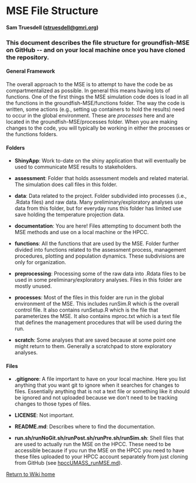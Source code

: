

# MSE File Structure
#### Sam Truesdell (struesdell@gmri.org)

### This document describes the file structure for groundfish-MSE on GitHub -- and on your local machine once you have cloned the repository.


#### General Framework
The overall approach to the MSE is to attempt to have the code be as compartmentalized as possible. In general this means having lots of functions. One of the first things the MSE simulation code does is load in all the functions in the groundfish-MSE/functions folder. The way the code is written, some actions (e.g., setting up containers to hold the results) need to occur in the global environment. These are *processes* here and are located in the groundfish-MSE/processes folder. When you are making changes to the code, you will typically be working in either the processes or the functions folders.

#### Folders

* **ShinyApp**: Work to-date on the shiny application that will eventually be used to communicate MSE results to stakeholders.

* **assessment**: Folder that holds assessment models and related material. The simulation does call files in this folder.

* **data**: Data related to the project. Folder subdivided into processes (i.e., .Rdata files) and raw data.  Many preliminary/exploratory analyses use data from this folder, but for everyday runs this folder has limited use save holding the temperature projection data.

* **documentation**: You are here! Files attempting to document both the MSE methods and use on a local machine or the HPCC.

* **functions**: All the functions that are used by the MSE. Folder further divided into functions related to the assessment process, management procedures, plotting and population dynamics. These subdivisions are only for organization.

* **preprocessing**: Processing some of the raw data into .Rdata files to be used in some preliminary/exploratory analyses. Files in this folder are mostly unused.

* **processes**: Most of the files in this folder are run in the global environment of the MSE. This includes runSim.R which is the overall control file. It also contains runSetup.R which is the file that parameterizes the MSE. It also contains mproc.txt which is a text file that defines the management procedures that will be used during the run.

* **scratch**: Some analyses that are saved because at some point one might return to them. Generally a scratchpad to store exploratory analyses.

#### Files

* **.gitignore**: A file important to have on your local machine. Here you list anything that you want git to ignore when it searches for changes to files. Essentially anything that is not a text file or something like it should be ignored and not uploaded because we don't need to be tracking changes to those types of files.

* **LICENSE**: Not important.

* **README.md**: Describes where to find the documentation.

* **run.sh/runNoGit.sh/runPost.sh/runPre.sh/runSim.sh**: Shell files that are used to actually run the MSE on the HPCC. These need to be accessible because if you run the MSE on the HPCC you need to have these files uploaded to your HPCC account separately from just cloning from GitHub (see [hpccUMASS_runMSE.md](hpccUMASS_runMSE.md)).

[Return to Wiki home](https://github.com/thefaylab/groundfish-MSE/wiki)

